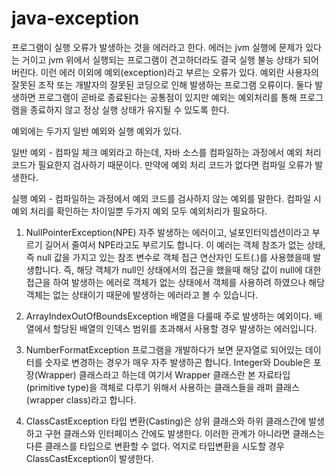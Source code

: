 # java-exception

프로그램이 실행 오류가 발생하는 것을 에러라고 한다. 에러는 jvm 실행에 문제가 있다는 거이고 jvm 위에서 실행되는 프로그램이
견고하더라도 결국 실행 불능 상태가 되어버린다. 이런 에러 이외에 예외(exception)라고 부르는 오류가 있다.
예외란 사용자의 잘못된 조작 또는 개발자의 잘못된 코딩으로 인해 발생하는 프로그램 오류이다. 둘다 발생하면 프로그램이 곧바로 종료된다는
공통점이 있지만 예외는 예외처리를 통해 프로그램을 종료하지 않고 정상 실행 상태가 유지될 수 있도록 한다.

예외에는 두가지 일반 예외와 실행 예외가 있다.

일반 예외 - 컴파일 체크 예외라고 하는데, 자바 소스를 컴파일하는 과정에서 예외 처리 코드가 필요한지 검사하기 때문이다.
만약에 예외 처리 코드가 없다면 컴파일 오류가 발생한다.

실행 예외 - 컴파일하는 과정에서 예외 코드를 검사하지 않는 예외를 말한다. 컴파일 시 예외 처리를 확인하는 차이일뿐 
두가지 예외 모두 예외처리가 필요하다.

1. NullPointerException(NPE)
자주 발생하는 에러이고, 널포인터익셉션이라고 부르기 길어서 줄여서 NPE라고도 부르기도 합니다.
이 예러는 객체 참조가 없는 상태, 즉 null 값을 가지고 있는 참조 변수로 객체 접근 연산자인 도트(.)를 사용했을때 발생합니다.
즉, 해당 객체가 null인 상태에서의 접근을 했을때 해당 값이 null에 대한 접근을 하여 발생하는 에러로 객체가 없는 상태에서 객체를 사용하려 하였으나 
해당 객체는 없는 상태이기 때문에 발생하는 에러라고 볼 수 있습니다.

2. ArrayIndexOutOfBoundsException
배열을 다룰때 주로 발생하는 예외이다. 
배열에서 할당된 배열의 인덱스 범위를 초과해서 사용할 경우 발생하는 에러입니다.

3. NumberFormatException
프로그램을 개발하다가 보면 문자열로 되어있는 데이터를 숫자로 변경하는 경우가 매우 자주 발생하곤 합니다.
Integer와 Double은 포장(Wrapper) 클래스라고 하는데
여기서 Wrapper 클래스란 본 자료타입(primitive type)을 객체로 다루기 위해서 사용하는 클래스들을 래퍼 클래스(wrapper class)라고 합니다.

4. ClassCastException
타입 변환(Casting)은 상위 클래스와 하위 클래스간에 발생하고 구현 클래스와 인터페이스 간에도 발생한다.
이러한 관계가 아니라면 클래스는 다른 클래스를 타입으로 변환할 수 없다.
억지로 타입변환을 시도할 경우  ClassCastException이 발생한다. 